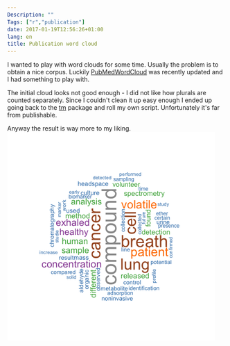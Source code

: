 ```yaml
---
Description: ""
Tags: ["r","publication"]
date: 2017-01-19T12:56:26+01:00
lang: en
title: Publication word cloud
---
```


I wanted to play with word clouds for some time. Usually the problem
is to obtain a nice corpus.  Luckily
[PubMedWordCloud](https://felixfan.github.io/PubMedWordcloud/) was
recently updated and I had something to play with. 

The initial cloud looks not good enough - I did not like how plurals
are counted separately. 
Since I couldn't clean it up easy enough I ended up going back to the
[tm](https://cran.r-project.org/web/packages/tm/index.html) package
and roll my own script.  Unfortunately it's far from publishable.

Anyway the result is way more to my liking.
![clean word cloud](/img/wc_clean.png)
